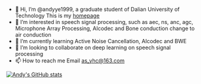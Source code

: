 - 👋 Hi, I’m @andyye1999, a graduate student of Dalian University of Technology This is my [homepage](https://andyye1999.github.io)  
- 👀 I’m interested in speech signal processing, such as aec, ns, anc, agc, Microphone Array Processing, AIcodec and Bone conduction change to air conduction
- 🌱 I’m currently learning Active Noise Cancellation, AIcodec and BWE
- 💞️ I’m looking to collaborate on deep learning on speech signal processing
- 📫 How to reach me Email as_yhc@163.com  



[![Andy's GitHub stats](https://github-readme-stats.vercel.app/api?username=andyye1999)](https://github.com/anuraghazra/github-readme-stats)  

<!---
andyye1999/andyye1999 is a ✨ special ✨ repository because its `README.md` (this file) appears on your GitHub profile.
You can click the Preview link to take a look at your changes.
--->
